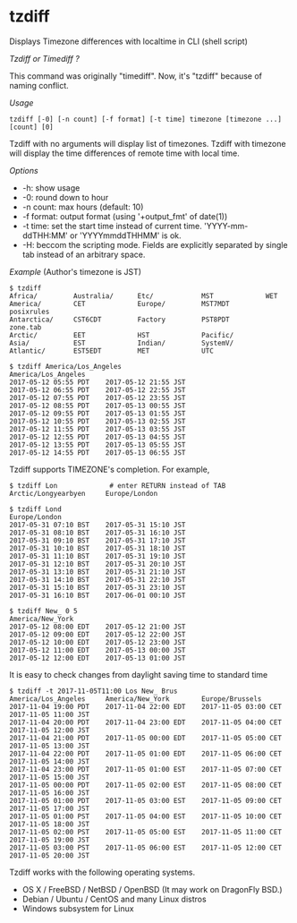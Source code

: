 # tzdiff

Displays Timezone differences with localtime in CLI (shell script)

*Tzdiff or Timediff ?*

This command was originally "timediff". Now, it's "tzdiff" because of naming conflict.

*Usage*

    tzdiff [-0] [-n count] [-f format] [-t time] timezone [timezone ...] [count] [0]

Tzdiff with no arguments will display list of timezones.
Tzdiff with timezone will display the time differences of remote time with local time.

*Options*

* -h: show usage
* -0: round down to hour
* -n count: max hours (default: 10)
* -f format: output format (using '+output_fmt' of date(1))
* -t time: set the start time instead of current time.
 'YYYY-mm-ddTHH:MM' or 'YYYYmmddTHHMM' is ok.
* -H: beccom the scripting mode. Fields are explicitly separated by single tab instead of an arbitrary space.

*Example* (Author's timezone is JST)

    $ tzdiff
    Africa/         Australia/      Etc/            MST             WET
    America/        CET             Europe/         MST7MDT         posixrules
    Antarctica/     CST6CDT         Factory         PST8PDT         zone.tab
    Arctic/         EET             HST             Pacific/
    Asia/           EST             Indian/         SystemV/
    Atlantic/       EST5EDT         MET             UTC

    $ tzdiff America/Los_Angeles
    America/Los_Angeles
    2017-05-12 05:55 PDT    2017-05-12 21:55 JST
    2017-05-12 06:55 PDT    2017-05-12 22:55 JST
    2017-05-12 07:55 PDT    2017-05-12 23:55 JST
    2017-05-12 08:55 PDT    2017-05-13 00:55 JST
    2017-05-12 09:55 PDT    2017-05-13 01:55 JST
    2017-05-12 10:55 PDT    2017-05-13 02:55 JST
    2017-05-12 11:55 PDT    2017-05-13 03:55 JST
    2017-05-12 12:55 PDT    2017-05-13 04:55 JST
    2017-05-12 13:55 PDT    2017-05-13 05:55 JST
    2017-05-12 14:55 PDT    2017-05-13 06:55 JST

Tzdiff supports TIMEZONE's completion. For example,

    $ tzdiff Lon             # enter RETURN instead of TAB
    Arctic/Longyearbyen     Europe/London

    $ tzdiff Lond
    Europe/London
    2017-05-31 07:10 BST    2017-05-31 15:10 JST
    2017-05-31 08:10 BST    2017-05-31 16:10 JST
    2017-05-31 09:10 BST    2017-05-31 17:10 JST
    2017-05-31 10:10 BST    2017-05-31 18:10 JST
    2017-05-31 11:10 BST    2017-05-31 19:10 JST
    2017-05-31 12:10 BST    2017-05-31 20:10 JST
    2017-05-31 13:10 BST    2017-05-31 21:10 JST
    2017-05-31 14:10 BST    2017-05-31 22:10 JST
    2017-05-31 15:10 BST    2017-05-31 23:10 JST
    2017-05-31 16:10 BST    2017-06-01 00:10 JST

    $ tzdiff New_ 0 5
    America/New_York
    2017-05-12 08:00 EDT    2017-05-12 21:00 JST
    2017-05-12 09:00 EDT    2017-05-12 22:00 JST
    2017-05-12 10:00 EDT    2017-05-12 23:00 JST
    2017-05-12 11:00 EDT    2017-05-13 00:00 JST
    2017-05-12 12:00 EDT    2017-05-13 01:00 JST

It is easy to check changes from daylight saving time to standard time

    $ tzdiff -t 2017-11-05T11:00 Los New_ Brus
    America/Los_Angeles     America/New_York        Europe/Brussels
    2017-11-04 19:00 PDT    2017-11-04 22:00 EDT    2017-11-05 03:00 CET    2017-11-05 11:00 JST
    2017-11-04 20:00 PDT    2017-11-04 23:00 EDT    2017-11-05 04:00 CET    2017-11-05 12:00 JST
    2017-11-04 21:00 PDT    2017-11-05 00:00 EDT    2017-11-05 05:00 CET    2017-11-05 13:00 JST
    2017-11-04 22:00 PDT    2017-11-05 01:00 EDT    2017-11-05 06:00 CET    2017-11-05 14:00 JST
    2017-11-04 23:00 PDT    2017-11-05 01:00 EST    2017-11-05 07:00 CET    2017-11-05 15:00 JST
    2017-11-05 00:00 PDT    2017-11-05 02:00 EST    2017-11-05 08:00 CET    2017-11-05 16:00 JST
    2017-11-05 01:00 PDT    2017-11-05 03:00 EST    2017-11-05 09:00 CET    2017-11-05 17:00 JST
    2017-11-05 01:00 PST    2017-11-05 04:00 EST    2017-11-05 10:00 CET    2017-11-05 18:00 JST
    2017-11-05 02:00 PST    2017-11-05 05:00 EST    2017-11-05 11:00 CET    2017-11-05 19:00 JST
    2017-11-05 03:00 PST    2017-11-05 06:00 EST    2017-11-05 12:00 CET    2017-11-05 20:00 JST

Tzdiff works with the following operating systems.

* OS X / FreeBSD / NetBSD / OpenBSD (It may work on DragonFly BSD.)
* Debian / Ubuntu / CentOS and many Linux distros
* Windows subsystem for Linux
